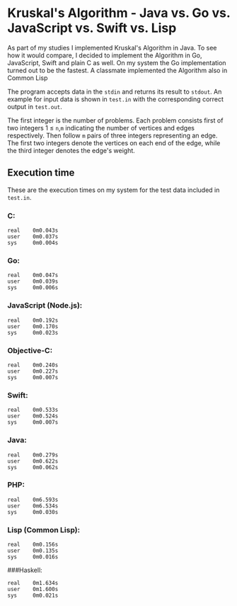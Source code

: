 # Kruskal's Algorithm - Java vs. Go vs. JavaScript vs. Swift vs. Lisp

As part of my studies I implemented Kruskal's Algorithm in Java. To see how it would compare, I decided to implement the Algorithm in Go, JavaScript, Swift and plain C as well. On my system the Go implementation turned out to be the fastest. A classmate implemented the Algorithm also in Common Lisp

The program accepts data in the `stdin` and returns its result to `stdout`. An example for input data is shown in `test.in` with the corresponding correct output in `test.out`.

The first integer is the number of problems. Each problem consists first of two integers 1 ≤ `n`,`m` indicating the number of vertices and edges respectively. Then follow `m` pairs of three integers representing an edge. The first two integers denote the vertices on each end of the edge, while the third integer denotes the edge's weight.

## Execution time

These are the execution times on my system for the test data included in `test.in`.

### C:
```
real    0m0.043s
user    0m0.037s
sys     0m0.004s
```

### Go:
```
real    0m0.047s
user    0m0.039s
sys     0m0.006s
```

### JavaScript (Node.js):
```
real    0m0.192s
user    0m0.170s
sys     0m0.023s
```

### Objective-C:
```
real    0m0.240s
user    0m0.227s
sys     0m0.007s
```

### Swift:
```
real    0m0.533s
user    0m0.524s
sys     0m0.007s
```

### Java:
```
real    0m0.279s
user    0m0.622s
sys     0m0.062s
```

### PHP:
```
real    0m6.593s
user    0m6.534s
sys     0m0.030s
```

### Lisp (Common Lisp):
```
real    0m0.156s
user    0m0.135s
sys     0m0.016s
```

###Haskell:
```
real	0m1.634s
user    0m1.600s
sys     0m0.021s
```
